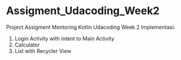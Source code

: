 # Assigment_Udacoding_Week2
Project Assigment Mentoring Kotlin Udacoding Week 2
Implementasi:
1. Login Activity with intent to Main Activity
2. Calculator
3. List with Recycler View
